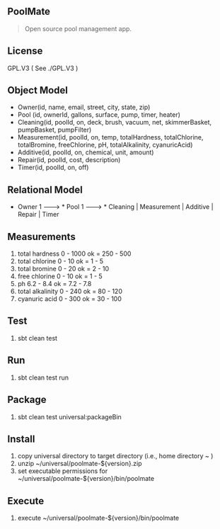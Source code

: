 PoolMate
--------
>Open source pool management app.

License
-------
GPL.V3 ( See ./GPL.V3 )

Object Model
------------
* Owner(id, name, email, street, city, state, zip)
* Pool (id, ownerId, gallons, surface, pump, timer, heater)
* Cleaning(id, poolId, on, deck, brush, vacuum, net, skimmerBasket, pumpBasket, pumpFilter)
* Measurement(id, poolId, on, temp, totalHardness, totalChlorine, totalBromine, freeChlorine, pH, totalAlkalinity, cyanuricAcid)
* Additive(id, poolId, on, chemical, unit, amount)
* Repair(id, poolId, cost, description)
* Timer(id, poolId, on, off)

Relational Model
----------------
* Owner 1 ---> * Pool 1 ---> * Cleaning | Measurement | Additive | Repair | Timer

Measurements
------------
1. total hardness 0 - 1000      ok = 250 - 500
2. total chlorine 0 - 10        ok = 1 - 5
3. total bromine 0 - 20         ok = 2 - 10
4. free chlorine 0 - 10         ok = 1 - 5
5. ph 6.2 - 8.4                 ok = 7.2 - 7.8
6. total alkalinity 0 - 240     ok = 80 - 120
7. cyanuric acid 0 - 300        ok = 30 - 100

Test
----
1. sbt clean test

Run
---
1. sbt clean test run

Package
-------
1. sbt clean test universal:packageBin

Install
-------
1. copy universal directory to target directory (i.e., home directory ~ )
2. unzip ~/universal/poolmate-${version}.zip
3. set executable permissions for ~/universal/poolmate-${version}/bin/poolmate

Execute
-------
1. execute ~/universal/poolmate-${version}/bin/poolmate